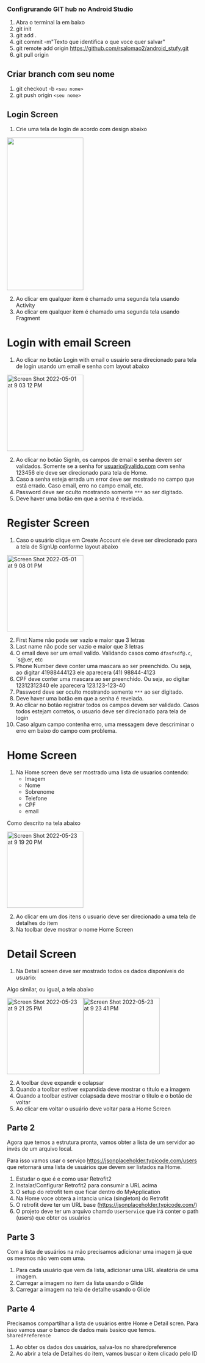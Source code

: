 ### Configrurando GIT hub no Android Studio

1. Abra o terminal la em baixo
2. git init
3. git add .
4. git commit -m"Texto que identifica o que voce quer salvar"
5. git remote add origin https://github.com/rsalomao2/android_stufy.git
6. git pull origin

## Criar branch com seu nome
1. git checkout -b `<seu nome>`
2. git push origin `<seu nome>`

  
## Login Screen
  
1. Crie uma tela de login de acordo com design abaixo
  
<img src="https://user-images.githubusercontent.com/12714219/166169962-e089b6ea-b694-4736-830e-9e5397f57a96.png" width="200" height="400" />
  
2. Ao clicar em qualquer item é chamado uma segunda tela usando Activity
3. Ao clicar em qualquer item é chamado uma segunda tela usando Fragment
  
# Login with email Screen
  1. Ao clicar no botão Login with email o usuário sera direcionado para tela de login usando um email e senha com layout abaixo
  
  <img width="200" alt="Screen Shot 2022-05-01 at 9 03 12 PM" src="https://user-images.githubusercontent.com/12714219/166170127-26e479bb-c331-48af-9e63-91504ce44282.png">
  
  2. Ao clicar no botão SignIn, os campos de email e senha devem ser validados. Somente se a senha for usuario@valido.com com senha 123456 ele deve ser direcionado para tela de Home.
  3. Caso a senha esteja errada um error deve ser mostrado no campo que está errado. Caso email, erro no campo email, etc.
  4. Password deve ser oculto mostrando somente `***` ao ser digitado. 
  5. Deve haver uma botão em que a senha é revelada.
  
  
 # Register Screen
  1. Caso o usuário clique em Create Account ele deve ser direcionado para a tela de SignUp conforme layout abaixo
  
  <img width="200" alt="Screen Shot 2022-05-01 at 9 08 01 PM" src="https://user-images.githubusercontent.com/12714219/166170312-f38dca13-95e6-4c21-881e-156b7e09a574.png">
  
  2. First Name não pode ser vazio e maior que 3 letras
  3. Last name não pode ser vazio e maior que 3 letras
  4. O email deve ser um email valido. Validando casos como `dfasfsdf@.c`, `s@.er, etc
  5. Phone Number deve conter uma mascara ao ser preenchido. Ou seja, ao digitar 41988444123 ele aparecera (41) 98844-4123
  6. CPF deve conter uma mascara ao ser preenchido. Ou seja, ao digitar 12312312340 ele aparecera 123.123-123-40
  7. Password deve ser oculto mostrando somente `***` ao ser digitado. 
  8. Deve haver uma botão em que a senha é revelada.
  9. Ao clicar no botão registrar todos os campos devem ser validado. Casos todos estejam corretos, o usuario deve ser direcionado para tela de login
  10. Caso algum campo contenha erro, uma messagem deve descriminar o erro em baixo do campo com problema.

# Home Screen
  1. Na Home screen deve ser mostrado uma lista de usuarios contendo:
     * Imagem
     * Nome
     * Sobrenome
     * Telefone
     * CPF
     * email

  Como descrito na tela abaixo
  
<img width="200" alt="Screen Shot 2022-05-23 at 9 19 20 PM" src="https://user-images.githubusercontent.com/12714219/169924208-25f573f1-7703-4c2e-8322-ed4f726457d7.png">
  
  2. Ao clicar em um dos itens o usuario deve ser direcionado a uma tela de detalhes do item
  3. Na toolbar deve mostrar o nome Home Screen



# Detail Screen
  1. Na Detail screen deve ser mostrado todos os dados disponíveis do usuario:

  Algo similar, ou igual, a tela abaixo
  
<img width="200" alt="Screen Shot 2022-05-23 at 9 21 25 PM" src="https://user-images.githubusercontent.com/12714219/169924389-782a64bd-e934-4e99-be54-13c6ead7f5cb.png"><img width="200" alt="Screen Shot 2022-05-23 at 9 23 41 PM" src="https://user-images.githubusercontent.com/12714219/169924579-b6ea340c-bae7-4666-a11b-888ec5f87c94.png">

  
  2. A toolbar deve expandir e colapsar
  3. Quando a toolbar estiver expandida deve mostrar o titulo e a imagem
  4. Quando a toolbar estiver colapsada deve mostrar o titulo e o botão de voltar
  5. Ao clicar em voltar o usuário deve voltar para a Home Screen

## Parte 2

  Agora que temos a estrutura pronta, vamos obter a lista de um servidor ao invés de um arquivo local.
  
  Para isso vamos usar o serviço https://jsonplaceholder.typicode.com/users que retornará uma lista de usuários que devem ser listados na Home.
  
  1. Estudar o que é e como usar Retrofit2
  2. Instalar/Configurar Retrofit2 para consumir a URL acima
  3. O setup do retrofit tem que ficar dentro do MyApplication
  4. Na Home voce obterá a intancia unica (singleton) do Retrofit
  5. O retrofit deve ter um URL base (https://jsonplaceholder.typicode.com/)
  6. O projeto deve ter um arquivo chamdo `UserService` que irá conter o path (users) que obter os usuários

## Parte 3
  
  Com a lista de usuários na mão precisamos adicionar uma imagem já que os mesmos não vem com uma.
  
  1. Para cada usuário que vem da lista, adicionar uma URL aleatória de uma imagem.
  2. Carregar a imagem no item da lista usando o Glide
  3. Carregar a imagem na tela de detalhe usando o Glide
  
  
  ## Parte 4 
  
  Precisamos compartilhar a lista de usuários entre Home e Detail scren. Para isso vamos usar o banco de dados mais basico que temos. `SharedPreference`
  
  1. Ao obter os dados dos usuários, salva-los no sharedpreference
  2. Ao abrir a tela de Detalhes do item, vamos buscar o item clicado pelo ID
  
  
  
  
  
